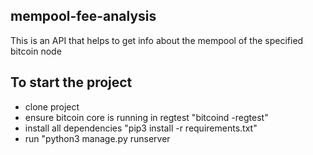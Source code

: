 ## mempool-fee-analysis
This is an API that helps to get info about the mempool of the specified bitcoin node

## To start the project
- clone project
- ensure bitcoin core is running in regtest
  "bitcoind -regtest"
- install all dependencies
  "pip3 install -r requirements.txt"
- run
"python3 manage.py runserver
